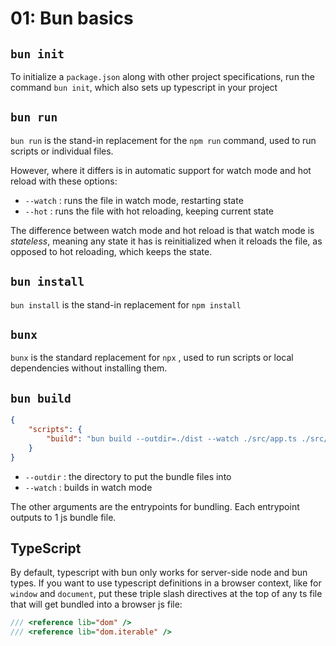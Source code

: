 # 01: Bun basics

## `bun init`

To initialize a `package.json` along with other project specifications, run the command `bun init`, which also sets up typescript in your project

## `bun run`

`bun run` is the stand-in replacement for the `npm run` command, used to run scripts or individual files.

However, where it differs is in automatic support for watch mode and hot reload with these options: 
- `--watch` : runs the file in watch mode, restarting state
- `--hot` : runs the file with hot reloading, keeping current state

The difference between watch mode and hot reload is that watch mode is *stateless*, meaning any state it has is reinitialized when it reloads the file, as opposed to hot reloading, which keeps the state. 

## `bun install`

`bun install` is the stand-in replacement for `npm install`

## `bunx`

`bunx` is the standard replacement for `npx` , used to run scripts or local dependencies without installing them. 

## `bun build`

```json
{
	"scripts": {
		"build": "bun build --outdir=./dist --watch ./src/app.ts ./src/sw.ts"
	}
}
```

- `--outdir` : the directory to put the bundle files into
- `--watch` : builds in watch mode

The other arguments are the entrypoints for bundling. Each entrypoint outputs to 1 js bundle file. 

## TypeScript 

By default, typescript with bun only works for server-side node and bun types. If you want to use typescript definitions in a browser context, like for `window` and `document`, put these triple slash directives at the top of any ts file that will get bundled into a browser js file: 

```typescript
/// <reference lib="dom" />
/// <reference lib="dom.iterable" />
```
